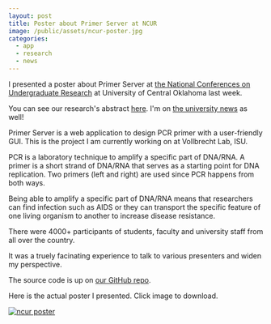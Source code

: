 ```yaml
---
layout: post
title: Poster about Primer Server at NCUR
image: /public/assets/ncur-poster.jpg
categories:
  - app
  - research
  - news
---
```


I presented a poster about Primer Server at <a href="https://www.cur.org/conferences_and_events/student_events/ncur_2018/" target="_blank">the National Conferences on Undergraduate Research</a> at University of Central Oklahoma last week.

You can see our research's abstract <a href="https://ncurdb.cur.org/ncur2018/search/Display_NCUR.aspx?id=107828" target="_blank">here</a>. I'm on <a href="https://news.engineering.iastate.edu/2018/03/30/seventeen-engineering-students-to-present-at-national-undergrad-research-conference/" target="_blank">the university news</a> as well! 

Primer Server is a web application to design PCR primer with a user-friendly GUI. This is the project I am currently working on at Vollbrecht Lab, ISU. 

PCR is a laboratory technique to amplify a specific part of DNA/RNA. A primer is a short strand of DNA/RNA that serves as a starting point for DNA replication. Two primers (left and right) are used since PCR happens from both ways. 

Being able to amplify a specific part of DNA/RNA means that researchers can find infection such as AIDS or they can transport the specific feature of one living organism to another to increase disease resistance.

There were 4000+ participants of students, faculty and university staff from all over the country.

It was a truely facinating experience to talk to various presenters and widen my perspective.

The source code is up on <a href="https://github.com/vollbrechtlab/primer-server" target="_blank">our GitHub repo</a>.

Here is the actual poster I presented. Click image to download.

<a href="{{site.baseurl}}/public/assets/takao-ncur-final.pdf"><img border="0" alt="ncur poster" src="{{site.baseurl}}/public/assets/takao-ncur-final.jpg"></a>
